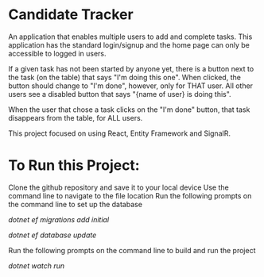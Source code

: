 # Candidate Tracker
An application that enables multiple users to add and complete tasks. This application has the standard login/signup and the home page can only be accessible to logged in users.

If a given task has not been started by anyone yet, there is a button next to the task (on the table) that says "I'm doing this one". When clicked, the button should change to "I'm done", however, only for THAT user. All other users see a disabled button that says "{name of user} is doing this".

When the user that chose a task clicks on the "I'm done" button, that task disappears from the table, for ALL users.

This project focused on using React, Entity Framework and SignalR.

# To Run this Project:
Clone the github repository and save it to your local device Use the command line to navigate to the file location Run the following prompts on the command line to set up the database

_dotnet ef migrations add initial_

_dotnet ef database update_

Run the following prompts on the command line to build and run the project

_dotnet watch run_
